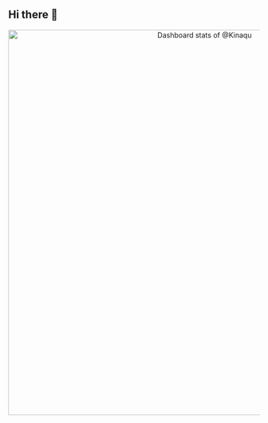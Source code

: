## Hi there 👋

<!-- Copy-paste in your Readme.md file -->

<a href="https://next.ossinsight.io/widgets/official/compose-user-dashboard-stats?user_id=107846669" target="_blank" style="display: block" align="center">
  <picture>
    <source media="(prefers-color-scheme: dark)" srcset="https://next.ossinsight.io/widgets/official/compose-user-dashboard-stats/thumbnail.png?user_id=107846669&image_size=auto&color_scheme=dark" width="771" height="auto">
    <img alt="Dashboard stats of @Kinaqu" src="https://next.ossinsight.io/widgets/official/compose-user-dashboard-stats/thumbnail.png?user_id=107846669&image_size=auto&color_scheme=light" width="771" height="auto">
  </picture>
</a>

<!-- Made with [OSS Insight](https://ossinsight.io/) -->
